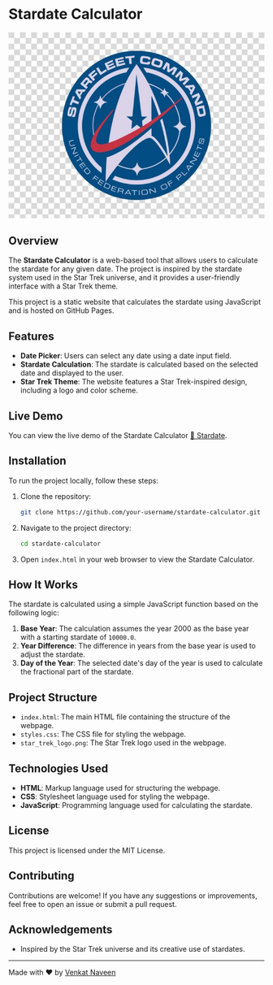 # Stardate Calculator

![Star Trek Logo](star_trek_logo.png)

## Overview

The **Stardate Calculator** is a web-based tool that allows users to calculate the stardate for any given date. The project is inspired by the stardate system used in the Star Trek universe, and it provides a user-friendly interface with a Star Trek theme.

This project is a static website that calculates the stardate using JavaScript and is hosted on GitHub Pages.

## Features

- **Date Picker**: Users can select any date using a date input field.
- **Stardate Calculation**: The stardate is calculated based on the selected date and displayed to the user.
- **Star Trek Theme**: The website features a Star Trek-inspired design, including a logo and color scheme.

## Live Demo

You can view the live demo of the Stardate Calculator [🚀 Stardate](https://naveenkashyapdv.github.io/stardate/).

## Installation

To run the project locally, follow these steps:

1. Clone the repository:
    ```bash
    git clone https://github.com/your-username/stardate-calculator.git
    ```

2. Navigate to the project directory:
    ```bash
    cd stardate-calculator
    ```

3. Open `index.html` in your web browser to view the Stardate Calculator.

## How It Works

The stardate is calculated using a simple JavaScript function based on the following logic:

1. **Base Year**: The calculation assumes the year 2000 as the base year with a starting stardate of `10000.0`.
2. **Year Difference**: The difference in years from the base year is used to adjust the stardate.
3. **Day of the Year**: The selected date's day of the year is used to calculate the fractional part of the stardate.

## Project Structure

- `index.html`: The main HTML file containing the structure of the webpage.
- `styles.css`: The CSS file for styling the webpage.
- `star_trek_logo.png`: The Star Trek logo used in the webpage.

## Technologies Used

- **HTML**: Markup language used for structuring the webpage.
- **CSS**: Stylesheet language used for styling the webpage.
- **JavaScript**: Programming language used for calculating the stardate.

## License

This project is licensed under the MIT License.

## Contributing

Contributions are welcome! If you have any suggestions or improvements, feel free to open an issue or submit a pull request.

## Acknowledgements

- Inspired by the Star Trek universe and its creative use of stardates.

---

Made with ❤️ by [Venkat Naveen](https://github.com/naveenkashyapdv)
